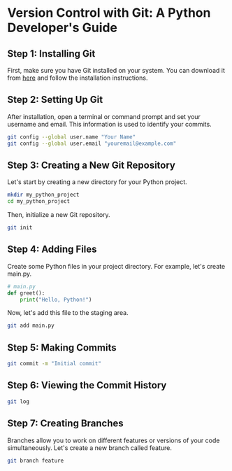 # Version Control with Git: A Python Developer's Guide

## Step 1: Installing Git

First, make sure you have Git installed on your system. You can download it from [here](https://git-scm.com/downloads) and follow the installation instructions.

## Step 2: Setting Up Git

After installation, open a terminal or command prompt and set your username and email. This information is used to identify your commits.

```bash
git config --global user.name "Your Name"
git config --global user.email "youremail@example.com"
```

## Step 3: Creating a New Git Repository
Let's start by creating a new directory for your Python project.

```bash
mkdir my_python_project
cd my_python_project
```
Then, initialize a new Git repository.
```bash
git init
```
## Step 4: Adding Files
Create some Python files in your project directory. For example, let's create main.py.

```python
# main.py
def greet():
    print("Hello, Python!")
```
Now, let's add this file to the staging area.
```bash
git add main.py
```
## Step 5: Making Commits

```bash
git commit -m "Initial commit"
```
## Step 6: Viewing the Commit History

```bash
git log
```
## Step 7: Creating Branches
Branches allow you to work on different features or versions of your code simultaneously. Let's create a new branch called feature.
```bash
git branch feature
```
## 

```bash

```
## 

```bash

```
## 

```bash

```
